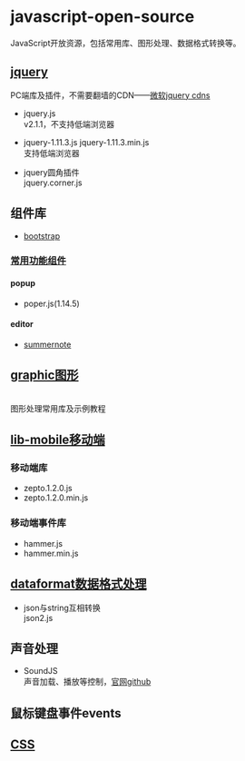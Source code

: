 # javascript-open-source
JavaScript开放资源，包括常用库、图形处理、数据格式转换等。

## [jquery](./jquery)
PC端库及插件，不需要翻墙的CDN——[微软jquery cdns](https://docs.microsoft.com/en-us/aspnet/ajax/cdn/overview#jQuery_Releases_on_the_CDN_0)
- jquery.js
<br>v2.1.1，不支持低端浏览器

- jquery-1.11.3.js jquery-1.11.3.min.js
<br>支持低端浏览器

- jquery圆角插件
<br>jquery.corner.js

## 组件库

- [bootstrap](./bootstrap)

### [常用功能组件](./plugins)

#### popup
- poper.js(1.14.5)

#### editor

- [summernote](https://summernote.org/)

## [graphic图形](https://github.com/vee2046/javascript-open-source/tree/master/graphic)
<br>图形处理常用库及示例教程

## [lib-mobile移动端](https://github.com/vee2046/javascript-open-source/tree/master/lib-mobile)
### 移动端库
  - zepto.1.2.0.js
  - zepto.1.2.0.min.js

### 移动端事件库
  - hammer.js
  - hammer.min.js

## [dataformat数据格式处理](https://github.com/vee2046/javascript-open-source/tree/master/dataformat)
- json与string互相转换
<br>json2.js

## 声音处理
- SoundJS
<br>声音加载、播放等控制，[官网](https://createjs.com/soundjs)[github](https://github.com/CreateJS/SoundJS)

## 鼠标键盘事件events

## [CSS](https://github.com/vee2046/javascript-open-source/tree/css)

